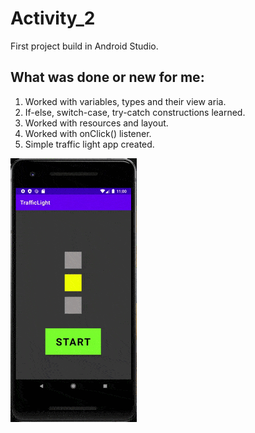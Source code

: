 # Activity_2
First project build in Android Studio.
## What was done or new for me:
1. Worked with variables, types and their view aria.
2. If-else, switch-case, try-catch constructions learned.
3. Worked with resources and layout.
4. Worked with onClick() listener.
5. Simple traffic light app created.

![TrafficLight Screenshot](screen.gif)


